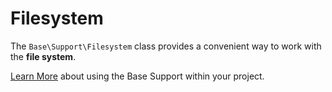 # Filesystem

The `Base\Support\Filesystem` class provides a convenient way to work with the **file system**.

[Learn More](README.md) about using the Base Support within your project.
